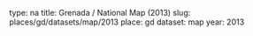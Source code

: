 type: na
title: Grenada / National Map (2013)
slug: places/gd/datasets/map/2013
place: gd
dataset: map
year: 2013

